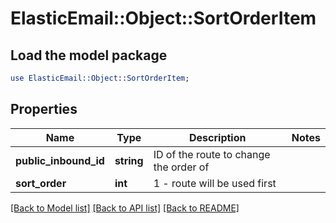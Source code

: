 # ElasticEmail::Object::SortOrderItem

## Load the model package
```perl
use ElasticEmail::Object::SortOrderItem;
```

## Properties
Name | Type | Description | Notes
------------ | ------------- | ------------- | -------------
**public_inbound_id** | **string** | ID of the route to change the order of | 
**sort_order** | **int** | 1 - route will be used first | 

[[Back to Model list]](../README.md#documentation-for-models) [[Back to API list]](../README.md#documentation-for-api-endpoints) [[Back to README]](../README.md)


